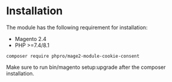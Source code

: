 # Installation

The module has the following requirement for installation:
* Magento 2.4
* PHP >=7.4/8.1

`composer require phpro/mage2-module-cookie-consent`

Make sure to run bin/magento setup:upgrade after the composer installation.
